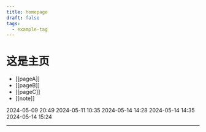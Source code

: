```yaml
---
title: homepage
draft: false
tags:
  - example-tag
---
```


# 这是主页

- [[pageA]]
- [[pageB]]
- [[pageC]]
- [[note]]

2024-05-09 20:49
2024-05-11 10:35
2024-05-14 14:28
2024-05-14 14:35
2024-05-14 15:24

----
<script src="https://giscus.app/client.js"
        data-repo="shrimptqm/quartz"
        data-repo-id="R_kgDOL5QOaw"
        data-category="Announcements"
        data-category-id="DIC_kwDOL5QOa84CfRUs"
        data-mapping="pathname"
        data-strict="0"
        data-reactions-enabled="1"
        data-emit-metadata="0"
        data-input-position="bottom"
        data-theme="preferred_color_scheme"
        data-lang="zh-CN"
        crossorigin="anonymous"
        async>
</script>